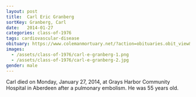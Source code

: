 ```yaml
---
layout: post
title:  Carl Eric Granberg
sortKey: Granberg, Carl
date:   2014-01-27
categories: class-of-1976
tags: cardiovascular-disease
obituary: https://www.colemanmortuary.net/?action=obituaries.obit_view&o_id=2403378&fh_id=10358
images:
  - /assets/class-of-1976/carl-e-granberg-1.png
  - /assets/class-of-1976/carl-e-granberg-2.jpg
gender: male
---
```

Carl died on Monday, January 27, 2014, at Grays Harbor Community Hospital in Aberdeen after a pulmonary embolism. He was 55 years old.
